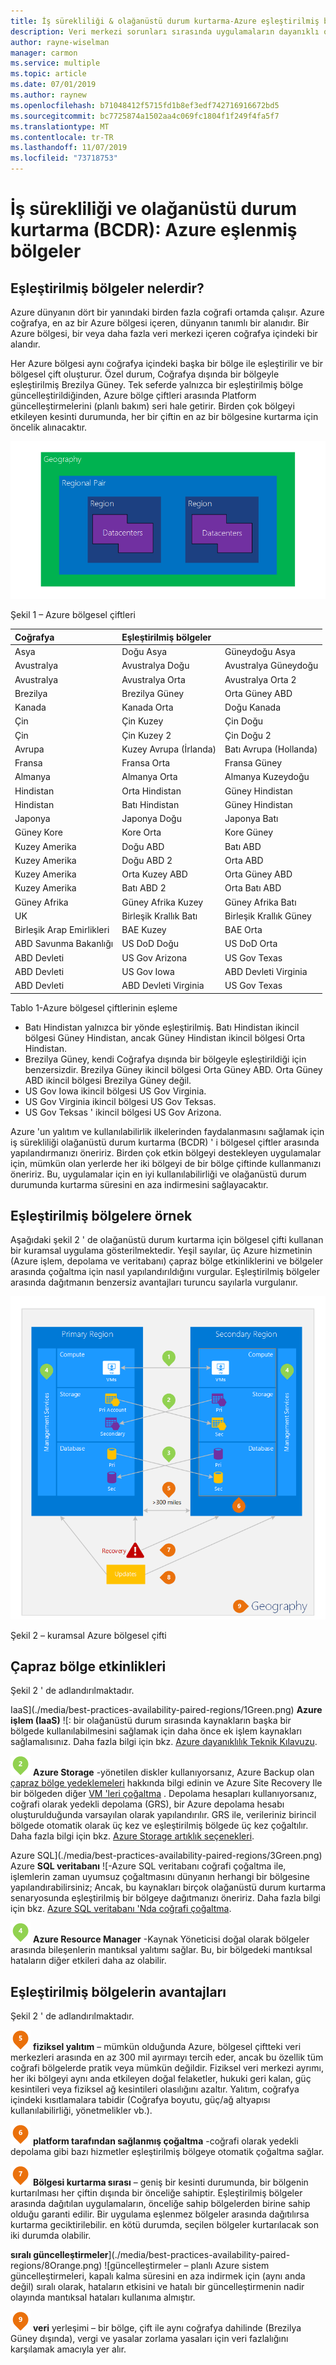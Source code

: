 ```yaml
---
title: İş sürekliliği & olağanüstü durum kurtarma-Azure eşleştirilmiş bölgeler
description: Veri merkezi sorunları sırasında uygulamaların dayanıklı olmasını sağlamak için Azure bölgesel eşleştirme hakkında bilgi edinin.
author: rayne-wiselman
manager: carmon
ms.service: multiple
ms.topic: article
ms.date: 07/01/2019
ms.author: raynew
ms.openlocfilehash: b71048412f5715fd1b8ef3edf742716916672bd5
ms.sourcegitcommit: bc7725874a1502aa4c069fc1804f1f249f4fa5f7
ms.translationtype: MT
ms.contentlocale: tr-TR
ms.lasthandoff: 11/07/2019
ms.locfileid: "73718753"
---
```

# <a name="business-continuity-and-disaster-recovery-bcdr-azure-paired-regions"></a>İş sürekliliği ve olağanüstü durum kurtarma (BCDR): Azure eşlenmiş bölgeler

## <a name="what-are-paired-regions"></a>Eşleştirilmiş bölgeler nelerdir?

Azure dünyanın dört bir yanındaki birden fazla coğrafi ortamda çalışır. Azure coğrafya, en az bir Azure bölgesi içeren, dünyanın tanımlı bir alanıdır. Bir Azure bölgesi, bir veya daha fazla veri merkezi içeren coğrafya içindeki bir alandır.

Her Azure bölgesi aynı coğrafya içindeki başka bir bölge ile eşleştirilir ve bir bölgesel çift oluşturur. Özel durum, Coğrafya dışında bir bölgeyle eşleştirilmiş Brezilya Güney. Tek seferde yalnızca bir eşleştirilmiş bölge güncelleştirildiğinden, Azure bölge çiftleri arasında Platform güncelleştirmelerini (planlı bakım) seri hale getirir. Birden çok bölgeyi etkileyen kesinti durumunda, her bir çiftin en az bir bölgesine kurtarma için öncelik alınacaktır.

![AzureGeography](./media/best-practices-availability-paired-regions/GeoRegionDataCenter.png)

Şekil 1 – Azure bölgesel çiftleri

| Coğrafya | Eşleştirilmiş bölgeler |  |
|:--- |:--- |:--- |
| Asya |Doğu Asya |Güneydoğu Asya |
| Avustralya |Avustralya Doğu |Avustralya Güneydoğu |
| Avustralya |Avustralya Orta |Avustralya Orta 2 |
| Brezilya |Brezilya Güney |Orta Güney ABD |
| Kanada |Kanada Orta |Doğu Kanada |
| Çin |Çin Kuzey |Çin Doğu|
| Çin |Çin Kuzey 2 |Çin Doğu 2|
| Avrupa |Kuzey Avrupa (İrlanda) |Batı Avrupa (Hollanda) |
| Fransa |Fransa Orta|Fransa Güney|
| Almanya |Almanya Orta |Almanya Kuzeydoğu |
| Hindistan |Orta Hindistan |Güney Hindistan |
| Hindistan |Batı Hindistan |Güney Hindistan |
| Japonya |Japonya Doğu |Japonya Batı |
| Güney Kore |Kore Orta |Kore Güney |
| Kuzey Amerika |Doğu ABD |Batı ABD |
| Kuzey Amerika |Doğu ABD 2 |Orta ABD |
| Kuzey Amerika |Orta Kuzey ABD |Orta Güney ABD |
| Kuzey Amerika |Batı ABD 2 |Orta Batı ABD 
| Güney Afrika | Güney Afrika Kuzey | Güney Afrika Batı
| UK |Birleşik Krallık Batı |Birleşik Krallık Güney |
| Birleşik Arap Emirlikleri | BAE Kuzey | BAE Orta
| ABD Savunma Bakanlığı |US DoD Doğu |US DoD Orta |
| ABD Devleti |US Gov Arizona |US Gov Texas |
| ABD Devleti |US Gov Iowa |ABD Devleti Virginia |
| ABD Devleti |ABD Devleti Virginia |US Gov Texas |

Tablo 1-Azure bölgesel çiftlerinin eşleme

- Batı Hindistan yalnızca bir yönde eşleştirilmiş. Batı Hindistan ikincil bölgesi Güney Hindistan, ancak Güney Hindistan ikincil bölgesi Orta Hindistan.
- Brezilya Güney, kendi Coğrafya dışında bir bölgeyle eşleştirildiği için benzersizdir. Brezilya Güney ikincil bölgesi Orta Güney ABD. Orta Güney ABD ikincil bölgesi Brezilya Güney değil.
- US Gov Iowa ikincil bölgesi US Gov Virginia.
- US Gov Virginia ikincil bölgesi US Gov Teksas.
- US Gov Teksas ' ikincil bölgesi US Gov Arizona.


Azure 'un yalıtım ve kullanılabilirlik ilkelerinden faydalanmasını sağlamak için iş sürekliliği olağanüstü durum kurtarma (BCDR) ' i bölgesel çiftler arasında yapılandırmanızı öneririz. Birden çok etkin bölgeyi destekleyen uygulamalar için, mümkün olan yerlerde her iki bölgeyi de bir bölge çiftinde kullanmanızı öneririz. Bu, uygulamalar için en iyi kullanılabilirliği ve olağanüstü durum durumunda kurtarma süresini en aza indirmesini sağlayacaktır. 

## <a name="an-example-of-paired-regions"></a>Eşleştirilmiş bölgelere örnek
Aşağıdaki şekil 2 ' de olağanüstü durum kurtarma için bölgesel çifti kullanan bir kuramsal uygulama gösterilmektedir. Yeşil sayılar, üç Azure hizmetinin (Azure işlem, depolama ve veritabanı) çapraz bölge etkinliklerini ve bölgeler arasında çoğaltma için nasıl yapılandırıldığını vurgular. Eşleştirilmiş bölgeler arasında dağıtmanın benzersiz avantajları turuncu sayılarla vurgulanır.

![Eşleştirilmiş bölge avantajlarına genel bakış](./media/best-practices-availability-paired-regions/PairedRegionsOverview2.png)

Şekil 2 – kuramsal Azure bölgesel çifti

## <a name="cross-region-activities"></a>Çapraz bölge etkinlikleri
Şekil 2 ' de adlandırılmaktadır.

IaaS](./media/best-practices-availability-paired-regions/1Green.png) **Azure işlem (IaaS)** ![: bir olağanüstü durum sırasında kaynakların başka bir bölgede kullanılabilmesini sağlamak için daha önce ek işlem kaynakları sağlamalısınız. Daha fazla bilgi için bkz. [Azure dayanıklılık Teknik Kılavuzu](https://github.com/uglide/azure-content/blob/master/articles/resiliency/resiliency-technical-guidance.md).

![depolama](./media/best-practices-availability-paired-regions/2Green.png) **Azure Storage** -yönetilen diskler kullanıyorsanız, Azure Backup olan [çapraz bölge yedeklemeleri](https://docs.microsoft.com/azure/architecture/resiliency/recovery-loss-azure-region#virtual-machines) hakkında bilgi edinin ve Azure Site Recovery Ile bir bölgeden diğer [VM 'leri çoğaltma](https://docs.microsoft.com/azure/site-recovery/azure-to-azure-tutorial-enable-replication) . Depolama hesapları kullanıyorsanız, coğrafi olarak yedekli depolama (GRS), bir Azure depolama hesabı oluşturulduğunda varsayılan olarak yapılandırılır. GRS ile, verileriniz birincil bölgede otomatik olarak üç kez ve eşleştirilmiş bölgede üç kez çoğaltılır. Daha fazla bilgi için bkz. [Azure Storage artıklık seçenekleri](storage/common/storage-redundancy.md).

Azure SQL](./media/best-practices-availability-paired-regions/3Green.png) Azure **SQL veritabanı** ![-Azure SQL veritabanı coğrafi çoğaltma ile, işlemlerin zaman uyumsuz çoğaltmasını dünyanın herhangi bir bölgesine yapılandırabilirsiniz; Ancak, bu kaynakları birçok olağanüstü durum kurtarma senaryosunda eşleştirilmiş bir bölgeye dağıtmanızı öneririz. Daha fazla bilgi için bkz. [Azure SQL veritabanı 'Nda coğrafi çoğaltma](sql-database/sql-database-geo-replication-overview.md).

![Kaynak Yöneticisi](./media/best-practices-availability-paired-regions/4Green.png) **Azure Resource Manager** -Kaynak Yöneticisi doğal olarak bölgeler arasında bileşenlerin mantıksal yalıtımı sağlar. Bu, bir bölgedeki mantıksal hataların diğer etkileri daha az olabilir.

## <a name="benefits-of-paired-regions"></a>Eşleştirilmiş bölgelerin avantajları
Şekil 2 ' de adlandırılmaktadır.  

![yalıtım](./media/best-practices-availability-paired-regions/5Orange.png)
**fiziksel yalıtım** – mümkün olduğunda Azure, bölgesel çiftteki veri merkezleri arasında en az 300 mil ayırmayı tercih eder, ancak bu özellik tüm coğrafi bölgelerde pratik veya mümkün değildir. Fiziksel veri merkezi ayrımı, her iki bölgeyi aynı anda etkileyen doğal felaketler, hukuki geri kalan, güç kesintileri veya fiziksel ağ kesintileri olasılığını azaltır. Yalıtım, coğrafya içindeki kısıtlamalara tabidir (Coğrafya boyutu, güç/ağ altyapısı kullanılabilirliği, yönetmelikler vb.).  

![çoğaltma](./media/best-practices-availability-paired-regions/6Orange.png)
**platform tarafından sağlanmış çoğaltma** -coğrafi olarak yedekli depolama gibi bazı hizmetler eşleştirilmiş bölgeye otomatik çoğaltma sağlar.

![kurtarma](./media/best-practices-availability-paired-regions/7Orange.png)
**Bölgesi kurtarma sırası** – geniş bir kesinti durumunda, bir bölgenin kurtarılması her çiftin dışında bir önceliğe sahiptir. Eşleştirilmiş bölgeler arasında dağıtılan uygulamaların, önceliğe sahip bölgelerden birine sahip olduğu garanti edilir. Bir uygulama eşlenmez bölgeler arasında dağıtılırsa kurtarma geciktirilebilir. en kötü durumda, seçilen bölgeler kurtarılacak son iki durumda olabilir.

**sıralı güncelleştirmeler**](./media/best-practices-availability-paired-regions/8Orange.png)
![güncelleştirmeler – planlı Azure sistem güncelleştirmeleri, kapalı kalma süresini en aza indirmek için (aynı anda değil) sıralı olarak, hataların etkisini ve hatalı bir güncelleştirmenin nadir olayında mantıksal hataları kullanıma almıştır.

![veri](./media/best-practices-availability-paired-regions/9Orange.png)
**veri** yerleşimi – bir bölge, çift ile aynı coğrafya dahilinde (Brezilya Güney dışında), vergi ve yasalar zorlama yasaları için veri fazlalığını karşılamak amacıyla yer alır.
